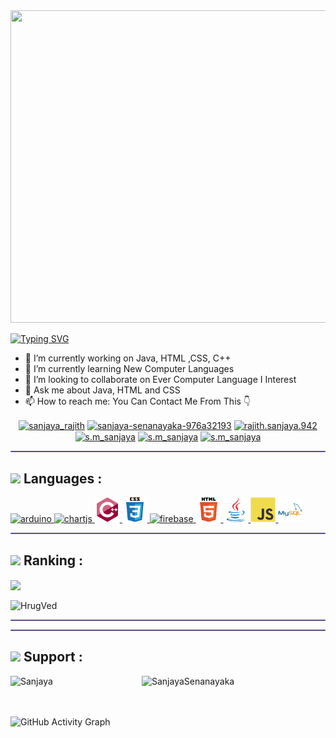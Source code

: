 <img src="https://camo.githubusercontent.com/c1dcb74cc1c1835b1d716f5051499a2814c683c806b15f04b0eba492863703e9/68747470733a2f2f63646e2e6472696262626c652e636f6d2f75736572732f3733303730332f73637265656e73686f74732f363538313234332f6176656e746f2e676966" width="1000" height="500">

[![Typing SVG](https://readme-typing-svg.herokuapp.com?size=30&duration=10000&color=051367&background=FFD9B200&vCenter=true&width=700&height=100&lines=Hi+there+%F0%9F%91%8B%2C+My+Name+is+Rajith+Sanjaya)](https://git.io/typing-svg)

- 🔭 I’m currently working on Java, HTML ,CSS, C++ 
- 🌱 I’m currently learning New Computer Languages  
- 👯 I’m looking to collaborate on Ever Computer Language I Interest 
- 💬 Ask me about Java, HTML and CSS 
- 📫 How to reach me: You Can Contact Me From This 👇  

<p align="center">
<a href="https://twitter.com/sanjaya_rajith" target="blank"><img align="center" src="https://raw.githubusercontent.com/rahuldkjain/github-profile-readme-generator/master/src/images/icons/Social/twitter.svg" alt="sanjaya_rajith" height="30" width="40" /></a>
<a href="https://linkedin.com/in/sanjaya-senanayaka-976a32193" target="blank"><img align="center" src="https://raw.githubusercontent.com/rahuldkjain/github-profile-readme-generator/master/src/images/icons/Social/linked-in-alt.svg" alt="sanjaya-senanayaka-976a32193" height="30" width="40" /></a>
<a href="https://fb.com/rajith.sanjaya.942" target="blank"><img align="center" src="https://raw.githubusercontent.com/rahuldkjain/github-profile-readme-generator/master/src/images/icons/Social/facebook.svg" alt="rajith.sanjaya.942" height="30" width="40" /></a>
<a href="https://instagram.com/s.m_sanjaya" target="blank"><img align="center" src="https://raw.githubusercontent.com/rahuldkjain/github-profile-readme-generator/master/src/images/icons/Social/instagram.svg" alt="s.m_sanjaya" height="30" width="40" /></a>
<a href="mailto:sanjayasenanayaka11@gmail.com" target="blank"><img align="center" src="https://img.icons8.com/color/480/000000/gmail-new.png" alt="s.m_sanjaya" height="40" width="40" /></a>
<a href="https://api.whatsapp.com/send/?phone=%2B94765901293&text&app_absent=0" target="blank"><img align="center" src="https://img.icons8.com/color/48/000000/whatsapp--v1.png" alt="s.m_sanjaya" height="40" width="40" /></a>
</p>



<hr style="height:2px;border-width:1;border-radius: 5px;color:#8080ff;background-color:#5F4B8BFF">

## <img src="https://media.giphy.com/media/iY8CRBdQXODJSCERIr/giphy.gif" width="30"> Languages :

<p align="left"> <a href="https://www.arduino.cc/" target="_blank" rel="noreferrer"> <img src="https://cdn.worldvectorlogo.com/logos/arduino-1.svg" alt="arduino" width="40" height="40"/> </a> <a href="https://www.chartjs.org" target="_blank" rel="noreferrer"> <img src="https://www.chartjs.org/media/logo-title.svg" alt="chartjs" width="40" height="40"/> </a> <a href="https://www.w3schools.com/cpp/" target="_blank" rel="noreferrer"> <img src="https://raw.githubusercontent.com/devicons/devicon/master/icons/cplusplus/cplusplus-original.svg" alt="cplusplus" width="40" height="40"/> </a> <a href="https://www.w3schools.com/css/" target="_blank" rel="noreferrer"> <img src="https://raw.githubusercontent.com/devicons/devicon/master/icons/css3/css3-original-wordmark.svg" alt="css3" width="40" height="40"/> </a>  <a href="https://firebase.google.com/" target="_blank" rel="noreferrer"> <img src="https://www.vectorlogo.zone/logos/firebase/firebase-icon.svg" alt="firebase" width="40" height="40"/> </a> <a href="https://www.w3.org/html/" target="_blank" rel="noreferrer"> <img src="https://raw.githubusercontent.com/devicons/devicon/master/icons/html5/html5-original-wordmark.svg" alt="html5" width="40" height="40"/> </a> <a href="https://www.java.com" target="_blank" rel="noreferrer"> <img src="https://raw.githubusercontent.com/devicons/devicon/master/icons/java/java-original.svg" alt="java" width="40" height="40"/> </a> <a href="https://developer.mozilla.org/en-US/docs/Web/JavaScript" target="_blank" rel="noreferrer"> <img src="https://raw.githubusercontent.com/devicons/devicon/master/icons/javascript/javascript-original.svg" alt="javascript" width="40" height="40"/> </a> <a href="https://www.mysql.com/" target="_blank" rel="noreferrer"> <img src="https://raw.githubusercontent.com/devicons/devicon/master/icons/mysql/mysql-original-wordmark.svg" alt="mysql" width="40" height="40"/> </a> </p>

<hr style="height:2px;border-width:1;border-radius: 5px;color:#8080ff;background-color:#5F4B8BFF">

## <img src="https://media.giphy.com/media/iY8CRBdQXODJSCERIr/giphy.gif" width="30"> Ranking :

<img align="center" src = "https://github-readme-stats.vercel.app/api?username=Hypertext-Assassin-RSS&&show_icons=true&title_color=02D752&icon_color=bb2acf&text_color=b3b3ff&bg_color=0,000000,130F40">

<p><img align="center" src="https://github-readme-streak-stats.herokuapp.com/?user=Hypertext-Assassin-RSS&theme=yeblu" alt="HrugVed" /></p> 

<hr style="height:2px;border-width:1;border-radius: 5px;color:#8080ff;background-color:#5F4B8BFF">


<hr style="height:2px;border-width:1;border-radius: 5px;color:#8080ff;background-color:#5F4B8BFF">

## <img src="https://media1.giphy.com/media/DnhfvCqrDXCaMWaFbQ/giphy.gif?cid=ecf05e47farj6o4d8zanuo4trvvpwif7o7qyh2231hl3q799&rid=giphy.gif&ct=s" width="25"> Support :

<p ><a href="https://www.buymeacoffee.com/Sanjaya"> <img align="left" src="https://cdn.buymeacoffee.com/buttons/v2/default-yellow.png" height="50" width="210" alt="Sanjaya"/></a><a href="https://ko-fi.com/SanjayaSenanayaka"><img align="left" src="https://cdn.ko-fi.com/cdn/kofi3.png?v=3" height="50" width="210"  alt="SanjayaSenanayaka" /></a>
</p><br><br><br>


![GitHub Activity Graph](https://activity-graph.herokuapp.com/graph?username=Hypertext-Assassin-RSS&&&show_icons=true&title_color=02D752&icon_color=bb2acf&text_color=b3b3ff&bg_color=0,000000,130F40)  
